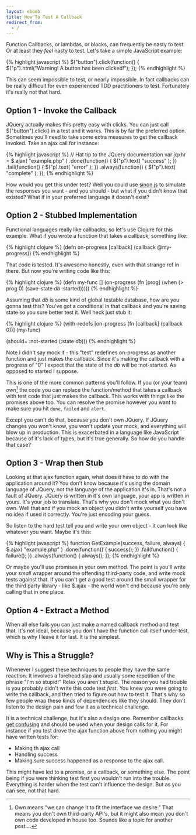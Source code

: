 ```yaml
---
layout: ebomb
title: How To Test A Callback
redirect_from:
  - /
---
```


Function Callbacks, or lambdas, or blocks, can frequently be nasty to test. Or at least they _feel_ nasty to test. Let's take a simple JavaScript example:

{% highlight javascript %}
$("button").click(function() {
  $("p").html("Warning! A button has been clicked!");
});
{% endhighlight %}

This can seem impossible to test, or nearly impossible. In fact callbacks can be really difficult for even experienced TDD practitioners to test. Fortunately it's really not that hard.

## Option 1 - Invoke the Callback

JQuery actually makes this pretty easy with clicks. You can just call $("button").click() in a test and it works. This is by far the preferred option. Sometimes you'll need to take some extra measures to get the callback invoked. Take an ajax call for instance:

{% highlight javascript %}
// Hat tip to the JQuery documentation
var jqxhr = $.ajax( "example.php" )
  .done(function() {
    $("p").text( "success" );
  })
  .fail(function() {
    $("p).text( "error" );
  })
  .always(function() {
    $("p").text( "complete" );
  });
{% endhighlight %}

How would you get this under test? Well you could use [sinon.js](http://sinonjs.org/) to simulate the responses you want - and you should - but what if you didn't know that existed? What if in your preferred language it doesn't exist?

## Option 2 - Stubbed Implementation

Functional languages really like callbacks, so let's use Clojure for this example. What if you wrote a function that takes a callback, something like:

{% highlight clojure %}
(defn on-progress [callback]
  (callback @my-progress))
{% endhighlight %}

That code is tested. It's awesome honestly, even with that strange ref in there. But now you're writing code like this:

{% highlight clojure %}
(defn my-func []
  (on-progress (fn [prog]
                (when (> prog 0)
                  (save-state *db* :started)))))
{% endhighlight %}

Assuming that *db* is some kind of global testable database, how are you gonna test this?  You've got a conditional in that callback and you're saving state so you sure better test it. Well heck just stub it:

{% highlight clojure %}
(with-redefs [on-progress (fn [callback] (callback 0))]
  (my-func)

  (should= :not-started (:state *db*)))
{% endhighlight %}

Note I didn't say mock it - this "test" redefines on-progress as another function and just makes the callback. Since it's making the callback with a progress of "0" I expect that the state of the *db* will be :not-started. As opposed to started I suppose.

This is one of the more common patterns you'll follow. If you (or your team) _own_[^1] the code you can replace the function/method that takes a callback with test code that just makes the callback. This works with things like the promises above too. You can resolve the promise however you want to make sure you hit `done`, `failed` and `alert`.

Except you can't do that, because you don't own JQuery. If JQuery changes you won't know, you won't update your mock, and everything will blow up in production. This is exacerbated in a language like JavaScript because of it's lack of types, but it's true generally. So how do you handle that case?

## Option 3 - Wrap then Stub

Looking at that ajax function again, what does it have to do with the application around it? You don't know because it's using the domain language of JQuery, not the language of the application it's in. That's not a fault of JQuery. JQuery is written in it's own language, your app is written in yours. It's your job to translate. That's why you don't mock what you don't own. Well that and if you mock an object you didn't write yourself you have no idea if used it correctly. You're just encoding your guess.

So listen to the hard test tell you and write your own object - it can look like whatever you want.  Maybe it's this:

{% highlight javascript %}
function GetExample(success, failure, always) {
  $.ajax( "example.php" )
    .done(function() {
      success();
    })
    .fail(function() {
      failure();
    })
    .always(function() {
      always();
    });
{% endhighlight %}

Or maybe you'll use promises in your own method. The point is you'll write your _small_ wrapper around the offending third-party code, and write mock tests against that. If you can't get a good test around the small wrapper for the third party library - like $.ajax - the world won't end because you're only calling that in one place.

## Option 4 - Extract a Method

When all else fails you can just make a named callback method and test that. It's not ideal, because you don't have the function call itself under test, which is why I leave it for last. It is the simplest.

## Why is This a Struggle?

Whenever I suggest these techniques to people they have the same reaction. It involves a forehead slap and usually some repetition of the phrase "I'm so stupid!" Relax you aren't stupid. The reason you had trouble is you probably didn't write this code test _first_. You knew you were going to write the callback, and then tried to figure out how to test it. That's why so few people wrap these kinds of dependencies like they should. They don't listen to the design pain and few it as a technical challenge.

It is a technical challenge, but it's also a design one. Remember callbacks [get confusing](http://callbackhell.com/) and should be used when your design calls for it. For instance if you test drove the ajax function above from nothing you might have written tests for:

* Making th ajax call
* Handling success
* Making sure success happened as a response to the ajax call.

This might have led to a promise, or a callback, or something else. The point being if you were thinking test first you wouldn't run into the trouble. Everything is harder when the test can't influence the design. But as you can see, not that hard.


[^1]: Own means "we can change it to fit the interface we desire." That means you don't own third-party API's, but it might also mean you don't own code developed in house too. Sounds like a topic for another post....

